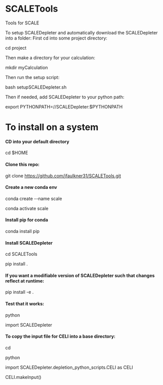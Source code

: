 # SCALETools
Tools for SCALE

To setup SCALEDepleter and automatically download the SCALEDepleter into a folder:
First cd into some project directory:

cd project

Then make a directory for your calculation:

mkdir myCalculation

Then run the setup script:

bash setupSCALEDepleter.sh

Then if needed, add SCALEDepleter to your python path:

export PYTHONPATH=<project>/<myCalculation>/SCALEDepleter:$PYTHONPATH

# To install on a system

#### CD into your default directory
cd $HOME

#### Clone this repo:
git clone https://github.com/jfaulkner31/SCALETools.git

#### Create a new conda env
conda create --name scale

conda activate scale

#### Install pip for conda
conda install pip

#### Install SCALEDepleter
cd SCALETools

pip install .

#### If you want a modifiable version of SCALEDepleter such that changes reflect at runtime:
pip install -e .

#### Test that it works:
python

import SCALEDepleter

#### To copy the input file for CELI into a base directory:
cd <yourWorkingProjectFolder>

python

import SCALEDepleter.depletion_python_scripts.CELI as CELI

CELI.makeInput()


